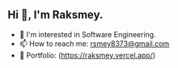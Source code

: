 ## Hi 👋, I'm Raksmey.
- :seedling: I'm interested in Software Engineering.
- :mailbox: How to reach me: rsmey8373@gmail.com
- :briefcase: Portfolio: (https://raksmey.vercel.app/)


<!--
**s-raksmey/s-raksmey** is a ✨ _special_ ✨ repository because its `README.md` (this file) appears on your GitHub profile.

Here are some ideas to get you started:

- 🔭 I’m currently working on ...
- 🌱 I’m currently learning ...
- 👯 I’m looking to collaborate on ...
- 🤔 I’m looking for help with ...
- 💬 Ask me about ...
- 📫 How to reach me: ...
- 😄 Pronouns: ...
- ⚡ Fun fact: ...
-->
